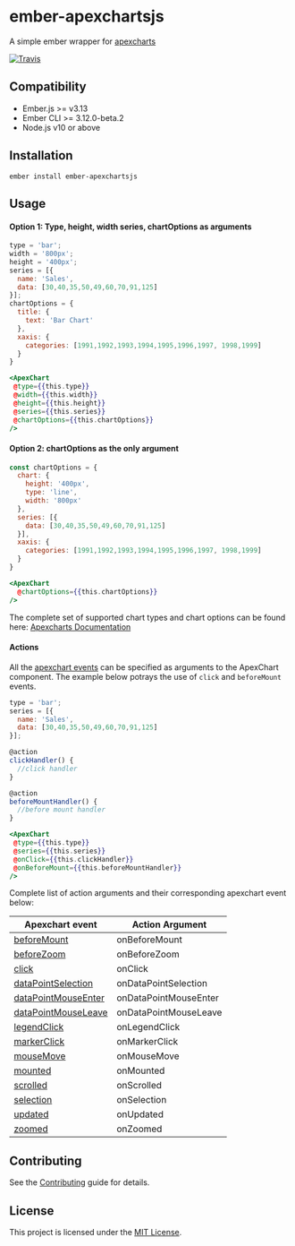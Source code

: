 ember-apexchartsjs
==============================================================================

A simple ember wrapper for [apexcharts](https://apexcharts.com)

[![Travis][build-badge]][build]


Compatibility
------------------------------------------------------------------------------

* Ember.js >= v3.13
* Ember CLI >= 3.12.0-beta.2
* Node.js v10 or above


Installation
------------------------------------------------------------------------------

```
ember install ember-apexchartsjs
```

Usage
------------------------------------------------------------------------------

#### Option 1: Type, height, width series, chartOptions as arguments

```js
type = 'bar';
width = '800px';
height = '400px';
series = [{
  name: 'Sales',
  data: [30,40,35,50,49,60,70,91,125]
}];
chartOptions = {
  title: {
    text: 'Bar Chart'
  },
  xaxis: {
    categories: [1991,1992,1993,1994,1995,1996,1997, 1998,1999]
  }
}
```

```hbs
<ApexChart
 @type={{this.type}}
 @width={{this.width}}
 @height={{this.height}}
 @series={{this.series}}
 @chartOptions={{this.chartOptions}}
/>
```

#### Option 2: chartOptions as the only argument

```js
const chartOptions = {
  chart: {
    height: '400px',
    type: 'line',
    width: '800px'
  },
  series: [{
    data: [30,40,35,50,49,60,70,91,125]
  }],
  xaxis: {
    categories: [1991,1992,1993,1994,1995,1996,1997, 1998,1999]
  }
}
```

```hbs
<ApexChart
  @chartOptions={{this.chartOptions}}
/>
```

The complete set of supported chart types and chart options can be found here: [Apexcharts Documentation](https://apexcharts.com/docs)

#### Actions

All the [apexchart events](https://apexcharts.com/docs/options/chart/events/) can be specified as arguments to the ApexChart component. 
The example below potrays the use of `click` and `beforeMount` events.

```js
type = 'bar';
series = [{
  name: 'Sales',
  data: [30,40,35,50,49,60,70,91,125]
}];

@action
clickHandler() {
  //click handler
}

@action
beforeMountHandler() {
  //before mount handler
}
```

```hbs
<ApexChart
 @type={{this.type}}
 @series={{this.series}}
 @onClick={{this.clickHandler}}
 @onBeforeMount={{this.beforeMountHandler}}
/>
```

Complete list of action arguments and their corresponding apexchart event below:

| Apexchart event | Action Argument | 
| ------------- |-------------| 
| [beforeMount](https://apexcharts.com/docs/options/chart/events/#beforeMount) | onBeforeMount | 
| [beforeZoom](https://apexcharts.com/docs/options/chart/events/#beforeZoom) | onBeforeZoom |
| [click](https://apexcharts.com/docs/options/chart/events/#zoom) | onClick |
| [dataPointSelection](https://apexcharts.com/docs/options/chart/events/#dataPointSelection) | onDataPointSelection | 
| [dataPointMouseEnter](https://apexcharts.com/docs/options/chart/events/#dataPointMouseEnter) | onDataPointMouseEnter | 
| [dataPointMouseLeave](https://apexcharts.com/docs/options/chart/events/#dataPointMouseLeave) | onDataPointMouseLeave | 
| [legendClick](https://apexcharts.com/docs/options/chart/events/#legendClick) | onLegendClick | 
| [markerClick](https://apexcharts.com/docs/options/chart/events/#markerClick) | onMarkerClick | 
| [mouseMove](https://apexcharts.com/docs/options/chart/events/#mouseMove) | onMouseMove | 
| [mounted](https://apexcharts.com/docs/options/chart/events/#mounted) | onMounted | 
| [scrolled](https://apexcharts.com/docs/options/chart/events/#scrolled) | onScrolled | 
| [selection](https://apexcharts.com/docs/options/chart/events/#selection) | onSelection | 
| [updated](https://apexcharts.com/docs/options/chart/events/#updated) | onUpdated | 
| [zoomed](https://apexcharts.com/docs/options/chart/events/#zoomed) | onZoomed |

Contributing
------------------------------------------------------------------------------

See the [Contributing](CONTRIBUTING.md) guide for details.


License
------------------------------------------------------------------------------

This project is licensed under the [MIT License](LICENSE.md).

[build-badge]: https://travis-ci.org/balajimanoharan/ember-apexchartsjs.svg?branch=master
[build]: https://travis-ci.org/balajimanoharan/ember-apexchartsjs
